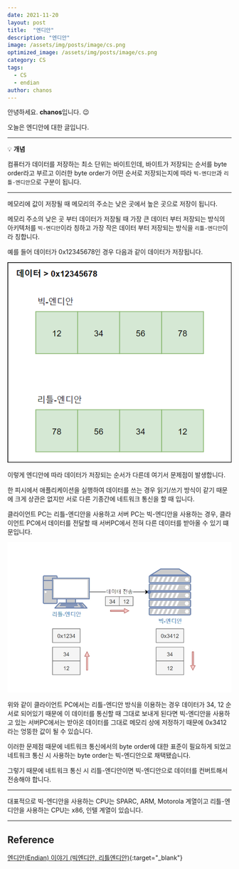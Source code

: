 ```yaml
---
date: 2021-11-20
layout: post
title:  "엔디안"
description: "엔디안"
image: /assets/img/posts/image/cs.png
optimized_image: /assets/img/posts/image/cs.png
category: CS
tags:
  - CS
  - endian
author: chanos
---
```

안녕하세요. <b>chanos</b>입니다. 😉

오늘은 엔디안에 대한 글입니다.

---

💡 **개념**

컴퓨터가 데이터를 저장하는 최소 단위는 바이트인데, 바이트가 저장되는 순서를 byte order라고 부르고 이러한 byte order가 어떤 순서로 저장되는지에 따라 `빅-엔디안`과 `리틀-엔디안`으로 구분이 됩니다.

---

메모리에 값이 저장될 때 메모리의 주소는 낮은 곳에서 높은 곳으로 저장이 됩니다.

메모리 주소의 낮은 곳 부터 데이터가 저장될 때 가장 큰 데이터 부터 저장되는 방식의 아키텍처를 `빅-엔디안`이라 칭하고 가장 작은 데이터 부터 저장되는 방식을 `리틀-엔디안`이라 칭합니다.

예를 들어 데이터가 0x12345678인 경우 다음과 같이 데이터가 저장됩니다.

![memory](/assets/img/posts/2021-11-20/memory.jpg)

이렇게 엔디안에 따라 데이터가 저장되는 순서가 다른데 여기서 문제점이 발생합니다.

한 피시에서 애플리케이션을 실행하여 데이터를 쓰는 경우 읽기/쓰기 방식이 같기 때문에 크게 상관은 없지만 서로 다른 기종간에 네트워크 통신을 할 때 입니다.

클라이언트 PC는 리틀-엔디안을 사용하고 서버 PC는 빅-엔디안을 사용하는 경우, 클라이언트 PC에서 데이터를 전달할 때 서버PC에서 전혀 다른 데이터를 받아올 수 있기 떄문입니다.

![send](/assets/img/posts/2021-11-20/send.jpg)

위와 같이 클라이언트 PC에서는 리틀-엔디안 방식을 이용하는 경우 데이터가 34, 12 순서로 되어있기 때문에 이 데이터를 통신할 때 그대로 보내게 된다면 빅-엔디안을 사용하고 있는 서버PC에서는 받아온 데이터를 그대로 메모리 상에 저정하기 때문에 0x3412라는 엉뚱한 값이 될 수 있습니다. 

이러한 문제점 때문에 네트워크 통신에서의 byte order에 대한 표준이 필요하게 되었고 네트워크 통신 시 사용하는 byte order는 빅-엔디안으로 채택됐습니다.

그렇기 때문에 네트워크 통신 시 리틀-엔디안이면 빅-엔디안으로 데이터를 컨버트해서 전송해야 합니다.

---

대표적으로 빅-엔디안을 사용하는 CPU는 SPARC, ARM, Motorola 계열이고 리틀-엔디안을 사용하는 CPU는 x86, 인텔 계열이 있습니다.

---

## Reference

[엔디안(Endian) 이야기 (빅엔디안, 리틀엔디안)](https://www.youtube.com/watch?v=j-UOJbAIfs0){:target="_blank"}